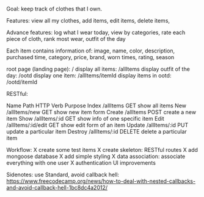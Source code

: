 Goal: keep track of clothes that I own.

Features: 
	view all my clothes,
	add items,
	edit items,
	delete items,

Advance features:
	log what I wear today,
	view by categories,
	rate each piece of cloth,
	rank most wear,
	outfit of the day

Each item contains information of:
	image,
	name,
	color,
	description,
	purchased time,
	category,
	price,
	brand,
	worn times,
	rating,
	season

root page (landing page): /
display all items: /allItems
display outfit of the day: /ootd
display one item: /allItems/itemId
display items in ootd: /ootd/itemId

RESTful:

Name 	Path 				HTTP Verb	Purpose
Index	/allItems			GET			show all items
New		/allItems/new  	    GET         show new item form
Create	/allItems			POST        create a new item
Show	/allItems/:id       GET         show info of one specific item
Edit 	/allItems/:id/edit  GET         show edit form of an item 
Update	/allItems/:id 		PUT         update a particular item
Destroy	/allItems/:id 		DELETE      delete a particular item


Workflow:
	X create some test items
	X create skeleton: RESTful routes
	X add mongoose database
	X add simple styling
	X data association: associate everything with one user
	X authentication
	  UI improvements

Sidenotes:
	use Standard,
	avoid callback hell: https://www.freecodecamp.org/news/how-to-deal-with-nested-callbacks-and-avoid-callback-hell-1bc8dc4a2012/





